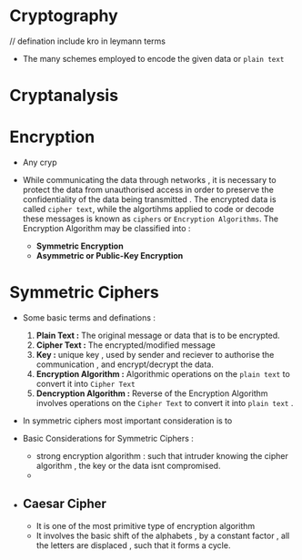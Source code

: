 # Cryptography 

// defination include kro in leymann terms 
- The many schemes employed to encode the given data or `plain text` 

# Cryptanalysis 

# Encryption 

- Any cryp
- While communicating the data through networks , it is necessary to protect the data from unauthorised access in order to preserve the confidentiality of the data being transmitted . The encrypted data is called `cipher text`, while the algortihms applied to code or decode these messages is known as `ciphers` or `Encryption Algorithms`. The Encryption Algorithm may be classified into :
  
  - **Symmetric Encryption**
  - **Asymmetric or Public-Key Encryption**

# Symmetric Ciphers 


 - Some basic terms and definations : 
 
   1. **Plain Text :** The original message or data that is to be encrypted.
   2. **Cipher Text :** The encrypted/modified message 
   3. **Key :**  unique key , used by sender and reciever to authorise the communication , and encrypt/decrypt the data.
   4. **Encryption Algorithm :** Algorithmic operations on the `plain text` to convert it into `Cipher Text`
   5. **Dencryption Algorithm :** Reverse of the Encryption Algorithm involves operations on the `Cipher Text` to convert it into `plain text` .

- In symmetric ciphers most important consideration is to 
- Basic Considerations for Symmetric Ciphers :
  - strong encryption algorithm : such that intruder knowing the cipher algorithm , the key or the data isnt compromised. 
  - 
- ## Caesar Cipher 
  
  - It is one of the most primitive type of encryption algorithm 
  - It involves the basic shift of the alphabets , by a constant factor , all the letters are displaced , such that it forms a cycle.
   

  

